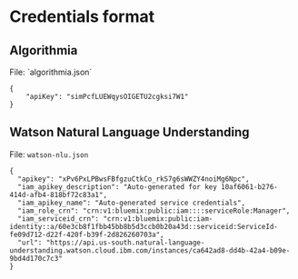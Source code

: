 # Credentials format

## Algorithmia

File: `algorithmia.json´

``` 
{
    "apiKey": "simPcfLUEWqysOIGETU2cgksi7W1"
}

```
## Watson Natural Language Understanding

File: `watson-nlu.json`

```
{
  "apikey": "xPv6PxLPBwsFBfgzuCtkCo_rkS7g6sWWZY4noiMg6Npc",
  "iam_apikey_description": "Auto-generated for key 10af6061-b276-414d-afb4-818bf72c83a1",
  "iam_apikey_name": "Auto-generated service credentials",
  "iam_role_crn": "crn:v1:bluemix:public:iam::::serviceRole:Manager",
  "iam_serviceid_crn": "crn:v1:bluemix:public:iam-identity::a/60e3cb8f1fbb45bb8b5d3ccb0b20a43d::serviceid:ServiceId-fe09d712-d22f-420f-b39f-2d826260703a",
  "url": "https://api.us-south.natural-language-understanding.watson.cloud.ibm.com/instances/ca642ad8-dd4b-42a4-b09e-9bd4d170c7c3"
}
```